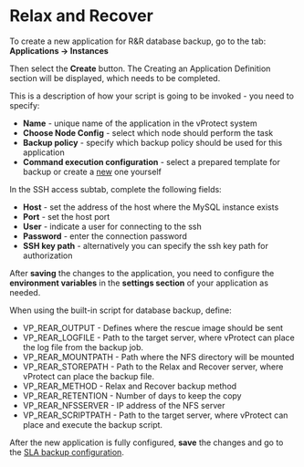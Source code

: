 # Relax and Recover

To create a new application for R&R database backup, go to the tab: **Applications -&gt; Instances**

Then select the **Create** button. The Creating an Application Definition section will be displayed, which needs to be completed.

This is a description of how your script is going to be invoked - you need to specify:

* **Name**  - unique name of the application in the vProtect system
* **Choose Node Config** - select which node should perform the task
* **Backup policy** - specify which backup policy should be used for this application
* **Command execution configuration** - select a prepared template for backup or create a [new](../../../administration/applications/execution-configurations.md) one yourself

In the SSH access subtab, complete the following fields:

* **Host** - set the address of the host where the MySQL instance exists
* **Port** - set the host port
* **User** - indicate a user for connecting to the ssh
* **Password** - enter the connection password
* **SSH key path** - alternatively you can specify the ssh key path for authorization

After **saving** the changes to the application, you need to configure the **environment variables** in the **settings section** of your application as needed.

When using the built-in script for database backup, define:

* VP\_REAR\_OUTPUT - Defines where the rescue image should be sent
* VP\_REAR\_LOGFILE - Path to the target server, where vProtect can place the log file from the backup job.
* VP\_REAR\_MOUNTPATH - Path where the NFS directory will be mounted
* VP\_REAR\_STOREPATH - Path to the Relax and Recover server, where vProtect can place the backup file.
* VP\_REAR\_METHOD - Relax and Recover backup method
* VP\_REAR\_RETENTION - Number of days to keep the copy
* VP\_REAR\_NFSSERVER - IP address of the NFS server
* VP\_REAR\_SCRIPTPATH - Path to the target server, where vProtect can place and execute the backup script.

After the new application is fully configured, **save** the changes and go to the [SLA backup configuration](../../../administration/applications/backup-slas.md).

